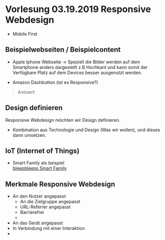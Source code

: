 # Vorlesung 03.19.2019 Responsive Webdesign

- Mobile First
  
## Beispielwebseiten / Beispielcontent

- Apple Iphone Webseite -> Speziell die Bilder werden auf dem Smartphone anders dargestellt z.B Hochkant und kann somit der Verfügbare Platz auf dem Devices besser ausgenutzt werden.

- Amazon Dashbutton (ist es Responsive?)
> Antowrt:  


## Design definieren

Responsive Webdesign möchten wir Design definieren. 
- Kombination aus Technologie und Design (Was wir wollen), und dieses dann umsetzen.

## IoT (Internet of Things)

- Smart Family als beispiel <br>
  [bleepbleeps Smart Family](https://bleepbleeps.com/)


## Merkmale Responsive Webdesign
- An den Nutzer angepasst
  - An die Zielgruppe angepasst 
  - URL-Referrer angepasst
  - Barrierefrei
  - 
- An das Gerät angepasst
- In Verbindung mit einer Interaktion
- 